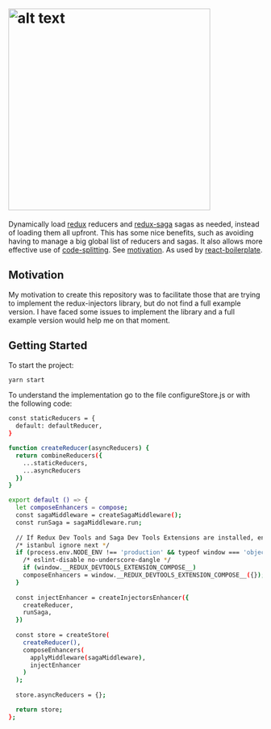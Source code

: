 # <img src="https://raw.githubusercontent.com/react-boilerplate/redux-injectors/3d1e0d2be038bc710c5f319ca680dd6a1e88d5e8/img/logo.svg?sanitize=true" alt="alt text" width="400"></img>

Dynamically load [redux](https://redux.js.org/) reducers and [redux-saga](https://redux-saga.js.org/) sagas as needed, instead of loading them all upfront. This has some nice benefits, such as avoiding having to manage a big global list of reducers and sagas. It also allows more effective use of [code-splitting](https://webpack.js.org/guides/code-splitting/). See [motivation](#Motivation). As used by [react-boilerplate](https://github.com/react-boilerplate/react-boilerplate).

## Motivation
My motivation to create this repository was to facilitate those that are trying to implement the redux-injectors library, but do not find a full example version. I have faced some issues to implement the library and a full example version would help me on that moment. 


## Getting Started

To start the project:
```bash
yarn start
```

To understand the implementation go to the file configureStore.js or with the following code: 

```bash
const staticReducers = {
  default: defaultReducer,
}

function createReducer(asyncReducers) {
  return combineReducers({
    ...staticReducers,
    ...asyncReducers
  })
}

export default () => {
  let composeEnhancers = compose;
  const sagaMiddleware = createSagaMiddleware();
  const runSaga = sagaMiddleware.run;
  
  // If Redux Dev Tools and Saga Dev Tools Extensions are installed, enable them
  /* istanbul ignore next */
  if (process.env.NODE_ENV !== 'production' && typeof window === 'object') {
    /* eslint-disable no-underscore-dangle */
    if (window.__REDUX_DEVTOOLS_EXTENSION_COMPOSE__)
    composeEnhancers = window.__REDUX_DEVTOOLS_EXTENSION_COMPOSE__({});
  }
  
  const injectEnhancer = createInjectorsEnhancer({
    createReducer,
    runSaga,
  })
  
  const store = createStore(
    createReducer(),
    composeEnhancers(
      applyMiddleware(sagaMiddleware),
      injectEnhancer
    )
  );
      
  store.asyncReducers = {};

  return store;
};



```

